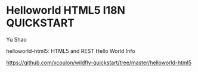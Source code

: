 Helloworld HTML5 I18N QUICKSTART
===================
Yu Shao



helloworld-html5: HTML5 and REST Hello World Info

https://github.com/xcoulon/wildfly-quickstart/tree/master/helloworld-html5
